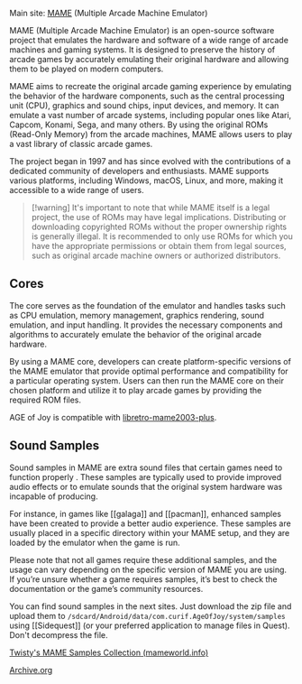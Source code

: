 Main site:  [MAME](https://www.mamedev.org/) (Multiple Arcade Machine Emulator)

MAME (Multiple Arcade Machine Emulator) is an open-source software project that emulates the hardware and software of a wide range of arcade machines and gaming systems. It is designed to preserve the history of arcade games by accurately emulating their original hardware and allowing them to be played on modern computers.

MAME aims to recreate the original arcade gaming experience by emulating the behavior of the hardware components, such as the central processing unit (CPU), graphics and sound chips, input devices, and memory. It can emulate a vast number of arcade systems, including popular ones like Atari, Capcom, Konami, Sega, and many others. By using the original ROMs (Read-Only Memory) from the arcade machines, MAME allows users to play a vast library of classic arcade games.

The project began in 1997 and has since evolved with the contributions of a dedicated community of developers and enthusiasts. MAME supports various platforms, including Windows, macOS, Linux, and more, making it accessible to a wide range of users.

> [!warning] It's important to note that while MAME itself is a legal project, the use of ROMs may have legal implications. Distributing or downloading copyrighted ROMs without the proper ownership rights is generally illegal. It is recommended to only use ROMs for which you have the appropriate permissions or obtain them from legal sources, such as original arcade machine owners or authorized distributors.

## Cores

The core serves as the foundation of the emulator and handles tasks such as CPU emulation, memory management, graphics rendering, sound emulation, and input handling. It provides the necessary components and algorithms to accurately emulate the behavior of the original arcade hardware.

By using a MAME core, developers can create platform-specific versions of the MAME emulator that provide optimal performance and compatibility for a particular operating system. Users can then run the MAME core on their chosen platform and utilize it to play arcade games by providing the required ROM files.

AGE of Joy is compatible with [libretro-mame2003-plus](https://github.com/libretro/mame2003-plus-libretro).

## Sound Samples

Sound samples in MAME are extra sound files that certain games need to function properly . These samples are typically used to provide improved audio effects or to emulate sounds that the original system hardware was incapable of producing.

For instance, in games like [[galaga]] and [[pacman]], enhanced samples have been created to provide a better audio experience. These samples are usually placed in a specific directory within your MAME setup, and they are loaded by the emulator when the game is run.

Please note that not all games require these additional samples, and the usage can vary depending on the specific version of MAME you are using. If you’re unsure whether a game requires samples, it’s best to check the documentation or the game’s community resources.

You can find sound samples in the next sites. Just download the zip file and upload them to `/sdcard/Android/data/com.curif.AgeOfJoy/system/samples` using [[Sidequest]] (or your preferred application to manage files in Quest). Don't decompress the file.

[Twisty's MAME Samples Collection (mameworld.info)](https://samples.mameworld.info/)

[Archive.org](https://archive.org/details/mamesamples)